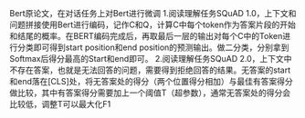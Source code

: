 Bert原论文，在对话任务上对Bert进行微调
1.阅读理解任务SQuAD 1.0，上下文和问题拼接使用Bert进行编码，记作C和Q，计算C中每个token作为答案片段的开始和结尾的概率。在BERT编码完成后，再取最后一层的输出对每个C中的Token进行分类即可得到start position和end position的预测输出。做二分类，分别拿到Softmax后得分最高的Start和end即可。
2.阅读理解任务SQuAD 2.0，上下文中不存在答案，也就是无法回答的问题，需要得到拒绝回答的结果。无答案的start和end落在[CLS]处，将无答案处的得分（两个位置得分相加）与最佳有答案得分做比较，其中有答案得分需要加上一个阈值T（超参数），通常无答案处的得分会比较低，调整T可以最大化F1
